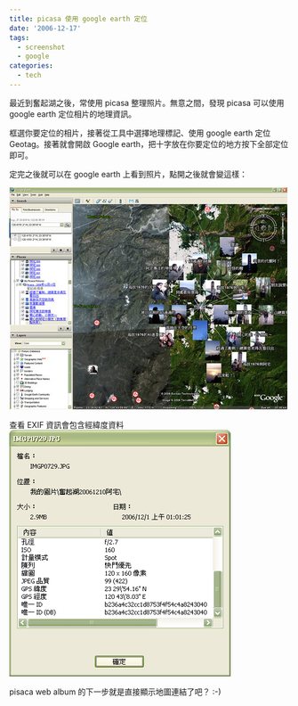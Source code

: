```yaml
---
title: picasa 使用 google earth 定位
date: '2006-12-17'
tags:
  - screenshot
  - google
categories:
  - tech
---
```

最近到奮起湖之後，常使用 picasa 整理照片。無意之間，發現 picasa 可以使用 google earth 定位相片的地理資訊。  
  
框選你要定位的相片，接著從工具中選擇地理標記、使用 google earth 定位 Geotag。接著就會開啟 Google earth，把十字放在你要定位的地方按下全部定位即可。  
  
定完之後就可以在 google earth 上看到照片，點開之後就會變這樣：  
  
[![google earth](images/0.jpg)](http://www.flickr.com/photos/yurenju/324606524/ "Photo Sharing")  
  
查看 EXIF 資訊會包含經緯度資料  
[![picasa](images/1.gif)](http://www.flickr.com/photos/yurenju/324608836/ "Photo Sharing")  
  
pisaca web album 的下一步就是直接顯示地圖連結了吧？ :-)